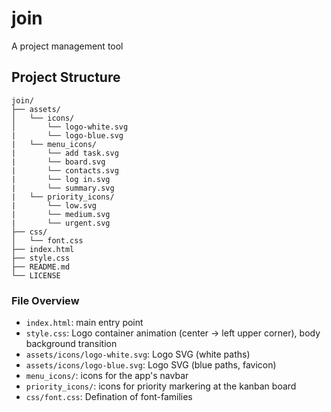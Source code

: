# join
A project management tool

## Project Structure

```
join/
├── assets/
│   └── icons/
│       └── logo-white.svg
|       └── logo-blue.svg
|   └── menu_icons/
|       └── add task.svg
|       └── board.svg
|       └── contacts.svg
|       └── log in.svg
|       └── summary.svg
|   └── priority_icons/
|       └── low.svg
|       └── medium.svg
|       └── urgent.svg
├── css/
│   └── font.css
├── index.html
├── style.css
├── README.md
└── LICENSE
```

### File Overview
- `index.html`: main entry point
- `style.css`: Logo container animation (center → left upper corner), body background transition
- `assets/icons/logo-white.svg`: Logo SVG (white paths)
- `assets/icons/logo-blue.svg`: Logo SVG (blue paths, favicon)
- `menu_icons/`: icons for the app's navbar
- `priority_icons/`: icons for priority markering at the kanban board
- `css/font.css`: Defination of font-families
